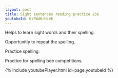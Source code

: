 ```yaml
---
layout: post
title: Sight sentences reading practice 256
youtubeId: 6zPWd6rHcvE
---
```

 
 
Helps to learn sight words and their spelling.

Opportunitiy to repeat the spelling. 

Practice spelling. 
 
Practice for spelling bee competitions. 
 
{% include youtubePlayer.html id=page.youtubeId %}
 
 
